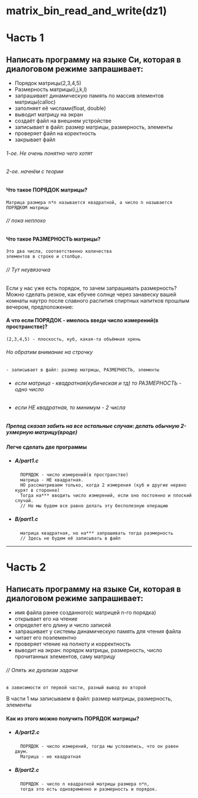 # matrix_bin_read_and_write(dz1)

# Часть 1
## Написать программу на языке Си, которая в диалоговом режиме запрашивает:
* Порядок матрицы(2,3,4,5)
* Размерность матрицы(i,j,k,l)
* запрашивает динамическую память по массив элементов матрицы(calloc)
* заполняет её числами(float, double)
* выводит матрицу на экран
* создаёт файл на внешнем устройстве
* записывает в файл: размер матрицы, размерность, элементы
* проверяет файл на коректность
* закрывает файл


###### 1-ое. Не очень понятно чего хотят
###### 2-ое. начнём с теории

#### Что такое ПОРЯДОК матрицы?
    Матрица размера n*n называется квадратной, а число n называется ПОРЯДКОМ матрицы

###### // пока неплохо

#### Что такое РАЗМЕРНОСТЬ матрицы?
    Это два числа, соответственно количества 
    элементов в строке и столбце.

###### // Тут неувязочка

Если у нас уже есть порядок, то зачем запрашивать размерность?  
Можно сделать резкое, как ебучее солнце через занавеску вашей комнаты
наутро после славного распития спиртных напитков прошлым вечером,
предположение:
#### А что если ПОРЯДОК - имелось введи число измерений(в пространстве)?
    (2,3,4,5) - плоскость, куб, какая-та объёмная хрень

###### Но обратим внимание на строчку
    - записывает в файл: размер матрицы, РАЗМЕРНОСТЬ, элементы

- ###### если матрица - квадратная(кубическая и тд) то РАЗМЕРНОСТЬ - одно число
- ###### если НЕ квадратная, то минимум - 2 числа

##### Препод сказал забить на все остальные случаи: делать обычную 2-ухмерную матрицу(вроде)

#### Легче сделать две программы
* ##### A/part1.c
		ПОРЯДОК - число измерений(в пространстве)  
		матрица - НЕ квадратная.
		НО рассматриваем только, когда 2 измерения (куб и другие нервно курят в сторонке)
		Тогда на*** вводить число измерений, если оно постоянно и плоский случай.
		// Но мы будем все равно делать эту бесполезную операцию
							 
* ##### B/part1.c
		матрица квадратная, но на*** запрашивать тогда размерность
		// Здесь не будем её записывать в файл

* * * * * 

# Часть 2
## Написать программу на языке Си, которая в диалоговом режиме запрашивает:
- имя файла ранее созданного(с матрицей n-го порядка)
- открывает его на чтение
- определет его длину и число записей
- запрашивает у системы динамическую память для чтения файла
- читает его поэлементно
- проверяет чтение на полноту и корректность
- выводит на экран: порядок матрицы, размерность, число прочитанных элементов, саму матрицу

###### // Опять же дуализм задачи
	в зависимости от первой части, разный вывод во второй

В части 1 мы записываем в файл: размер матрицы, размерность, элементы
#### Как из этого можно получить ПОРЯДОК матрицы?

* ##### A/part2.c
		ПОРЯДОК - число измерений, тогда мы условились, что он равен двум.
		Матрица - не квадратная

* ##### B/part2.c
		ПОРЯДОК - число n квадратной матрицы размера n*n,
		тогда это есть одновременно и размерность и порядок.
